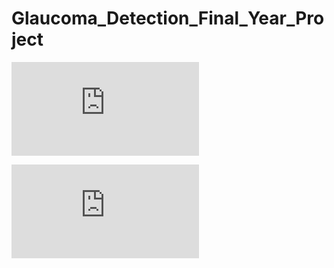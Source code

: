# Glaucoma_Detection_Final_Year_Project
![pdf](https://github.com/SatyamOzaR/Glaucoma_Detection_Final_Year_Project/blob/main/G6_project_report.pdf)

<embed src="https://github.com/SatyamOzaR/Glaucoma_Detection_Final_Year_Project/blob/main/G6_project_report.pdf" type="application/pdf">
